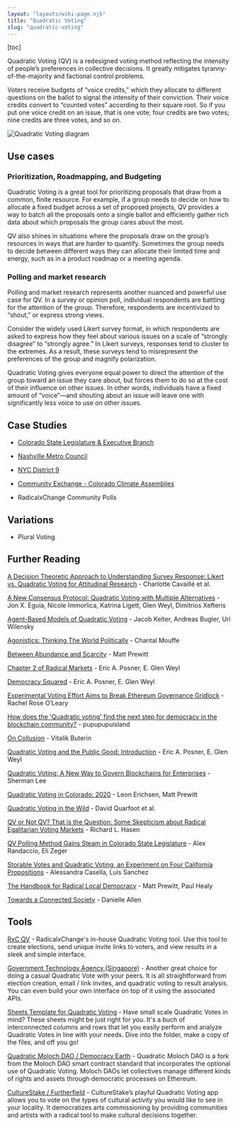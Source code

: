 ```yaml
---
layout: "layouts/wiki-page.njk"
title: "Quadratic Voting"
slug: "quadratic-voting"
---
```

[toc]

Quadratic Voting (QV) is a redesigned voting method reflecting the intensity of people’s preferences in collective decisions. It greatly mitigates tyranny-of-the-majority and factional control problems.

Voters receive budgets of “voice credits,” which they allocate to different questions on the ballot to signal the intensity of their conviction. Their voice credits convert to “counted votes” according to their square root. So if you put one voice credit on an issue, that is one vote; four credits are two votes; nine credits are three votes, and so on.  

![Quadratic Voting diagram](/images/wiki/qv-diagram.png)

## Use cases

### Prioritization, Roadmapping, and Budgeting

Quadratic Voting is a great tool for prioritizing proposals that draw from a common, finite resource. For example, if a group needs to decide on how to allocate a fixed budget across a set of proposed projects, QV provides a way to batch all the proposals onto a single ballot and efficiently gather rich data about which proposals the group cares about the most.

QV also shines in situations where the proposals draw on the group’s resources in ways that are harder to quantify. Sometimes the group needs to decide between different ways they can allocate their limited time and energy, such as in a product roadmap or a meeting agenda.

### Polling and market research

Polling and market research represents another nuanced and powerful use case for QV. In a survey or opinion poll, individual respondents are battling for the attention of the group. Therefore, respondents are incentivized to “shout,” or express strong views.

Consider the widely used Likert survey format, in which respondents are asked to express how they feel about various issues on a scale of “strongly disagree” to “strongly agree.” In Likert surveys, responses tend to cluster to the extremes. As a result, these surveys tend to misrepresent the preferences of the group and magnify polarization.

Quadratic Voting gives everyone equal power to direct the attention of the group toward an issue they care about, but forces them to do so at the cost of their influence on other issues. In other words, individuals have a fixed amount of “voice”—and shouting about an issue will leave one with significantly less voice to use on other issues.

## Case Studies

- [Colorado State Legislature & Executive Branch](/wiki/colorado-qv/)

- [Nashville Metro Council](https://www.forbes.com/sites/zengernews/2022/08/31/nashville-jersey-city-experiment-with-quadratic-voting---a-radical-step/)

- [NYC District 9](/wiki/nyc-qv/)

- [Community Exchange - Colorado Climate Assemblies](/wiki/community-exchange/)

- RadicalxChange Community Polls

## Variations

- Plural Voting

## Further Reading

[A Decision Theoretic Approach to Understanding Survey Response: Likert vs. Quadratic Voting for Attitudinal Research](https://lawreview.uchicago.edu/sites/lawreview.uchicago.edu/files/3Chen_WEB_FINAL.pdf) - Charlotte Cavaillé et al.

[A New Consensus Protocol: Quadratic Voting with Multiple Alternatives](https://deliverypdf.ssrn.com/delivery.php?ID=336017068111082117073078066115084112028053007053033039065095095064115100122013102112048110119035050040030030123079097081068064007021047086002012100111068117016123024008082048006025066089069086066075107104070123064105070094066087070002088001090013122000&EXT=pdf&INDEX=TRUE) - Jon X. Eguia, Nicole Immorlica, Katrina Ligett, Glen Weyl, Dimitrios Xefteris

[Agent-Based Models of Quadratic Voting](https://www.researchgate.net/publication/357590353_Agent-Based_Models_of_Quadratic_Voting) - Jacob Kelter, Andreas Bugler, Uri Wilensky

[Agonistics: Thinking The World Politically](https://www.barnesandnoble.com/w/agonistics-chantal-mouffe/1113507188) - Chantal Mouffe

[Between Abundance and Scarcity](/updates/blog/between-scarcity-and-abundance/) - Matt Prewitt

[Chapter 2 of Radical Markets](http://governance40.com/wp-content/uploads/2018/11/Eric-Posner-E.-Weyl-Radical-Markets_-Uprooting-Capitalism-and-Democracy-for-a-Just-Society-Princeton-University-Press-2018.pdf) - Eric A. Posner, E. Glen Weyl

[Democracy Squared](https://www.vanderbiltlawreview.org/2015/03/voting-squared-quadratic-voting-in-democratic-politics/) - Eric A. Posner, E. Glen Weyl

[Experimental Voting Effort Aims to Break Ethereum Governance Gridlock](https://www.coindesk.com/experimental-voting-effort-aims-break-ethereum-governance-gridlock) - Rachel Rose O’Leary

[How does the 'Quadratic voting' find the next step for democracy in the blockchain community?](https://medium.com/@pupupupuisland.eth/how-does-the-quadratic-voting-find-the-next-step-for-democracy-in-the-blockchain-community-d6788fc0592d) - pupupupuisland

[On Collusion](https://vitalik.ca/general/2019/04/03/collusion.html) - Vitalik Buterin

[Quadratic Voting and the Public Good: Introduction](/updates/papers/qv-and-the-public-good.pdf) - Eric A. Posner, E. Glen Weyl

[Quadratic Voting: A New Way to Govern Blockchains for Enterprises](https://www.forbes.com/sites/shermanlee/2018/05/30/quadratic-voting-a-new-way-to-govern-blockchains-for-enterprises/#1760146b6ef8) - Sherman Lee

[Quadratic Voting in Colorado: 2020](/updates/blog/quadratic-voting-in-colorado-2020/) - Leon Erichsen, Matt Prewitt

[Quadratic Voting in the Wild](http://www.sci.sdsu.edu/crmse/msed/papers/Quarfoot2.pdf) - David Quarfoot et al.

[QV or Not QV? That is the Question: Some Skepticism about Radical Egalitarian Voting Markets](https://lawreview.uchicago.edu/publication/qv-or-not-qv-question-some-skepticism-about-radical-egalitarian-voting-marketss) - Richard L. Hasen

[QV Polling Method Gains Steam in Colorado State Legislature](/updates/blog/qv-polling-method-gains-steam-in-colorado-state-legislature/) - Alex Randaccio, Eli Zeger

[Storable Votes and Quadratic Voting, an Experiment on Four California Propositions](https://www.nber.org/system/files/working_papers/w25510/w25510.pdf) - Alessandra Casella, Luis Sanchez

[The Handbook for Radical Local Democracy](/updates/papers/The_Handbook_for_Radical_Local_Democracy.pdf) - Matt Prewitt, Paul Healy

[Towards a Connected Society](https://lsa.umich.edu/social-solutions/diversity-democracy/oci-series/excerpts/volume-i/toward-a-connected-society.html) - Danielle Allen

## Tools

[RxC QV](https://quadraticvote.radicalxchange.org/) - RadicalxChange's in-house Quadratic Voting tool. Use this tool to create elections, send unique invite links to voters, and view results in a sleek and simple interface.

[Government Technology Agency (Singapore)](https://qv.geek.sg/) - Another great choice for doing a casual Quadratic Vote with your peers. It is all straightforward from election creation, email / link invites, and quadratic voting to result analysis. You can even build your own interface on top of it using the associated APIs.

[Sheets Template for Quadratic Voting](https://drive.google.com/drive/folders/1trnAJ1XOLyZk-0mgedZ3G98MQH3xrL0m?usp=sharing) - Have small scale Quadratic Votes in mind? These sheets might be just right for you. It's a buch of interconnected columns and rows that let you easily perform and analyze Quadratic Votes in line with your needs. Dive into the folder, make a copy of the files, and off you go!

[Quadratic Moloch DAO / Democracy Earth](https://democracy.earth/) - Quadratic Moloch DAO is a fork from the Moloch DAO smart contract standard that incorporates the optional use of Quadratic Voting. Moloch DAOs let collectives manage different kinds of rights and assets through democratic processes on Ethereum.

[CultureStake / Furtherfield](https://www.furtherfield.org/culturestake-2/) - CultureStake’s playful Quadratic Voting app allows you to vote on the types of cultural activity you would like to see in your locality. It democratizes arts commissioning by providing communities and artists with a radical tool to make cultural decisions together.